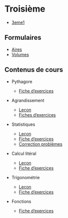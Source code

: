 # Troisième

- [3eme1](./3eme1.md)


## Formulaires

- [Aires](./3eme/formulaire_aires.pdf)
- [Volumes](./3eme/formulaire_volumes.pdf)

## Contenus de cours 

- Pythagore
	- [Fiche d’exercices](./3eme/3991_pythagore_exercices_co.pdf)

- Agrandissement
	- [Leçon](./3eme/301_agrandissement_cours.pdf)
	- [Fiches d’exercices](./3eme/301_agrandissement_exercices.pdf)

- Statistiques
	- [Leçon](./3eme/302_statistiques_cours.pdf)
	- [Fiche d’exercices](./3eme/302_statistiques_exercices.pdf)
	- [Correction problèmes](./3eme/302_statistiques_exercices_correctionPB.pdf)

- Calcul litéral
	- [Leçon](./3eme/303_litteral_cours.pdf)
	- [Fiche d’exercices](./3eme/303_litteral_exercices.pdf)
	
- Trigonométrie
	- [Leçon](./3eme/304_trigonometrie_cours.pdf)
	- [Fiche d’exercices](./3eme/304_trigonometrie_exercices.pdf)
	
- Fonctions
	- [Fiche d’exercices](./3eme/305_fonctions_exercices.pdf)
